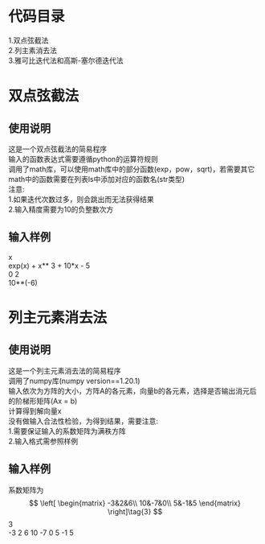# 代码目录
1.双点弦截法  
2.列主素消去法  
3.雅可比迭代法和高斯-塞尔德迭代法  
# 双点弦截法
## 使用说明
这是一个双点弦截法的简易程序  
输入的函数表达式需要遵循python的运算符规则  
调用了math库，可以使用math库中的部分函数(exp，pow，sqrt)，若需要其它math中的函数需要在列表ls中添加对应的函数名(str类型)  
注意:  
1.如果迭代次数过多，则会跳出而无法获得结果  
2.输入精度需要为10的负整数次方
## 输入样例
x  
exp(x) + x** 3 + 10*x - 5  
0 2  
10**(-6)  

# 列主元素消去法
## 使用说明
这是一个列主元素消去法的简易程序  
调用了numpy库(numpy version==1.20.1)  
输入依次为方阵的大小，方阵A的各元素，向量b的各元素，选择是否输出消元后的阶梯形矩阵(Ax = b)  
计算得到解向量x  
没有做输入合法性检验，为得到结果，需要注意:  
1.需要保证输入的系数矩阵为满秩方阵  
2.输入格式需参照样例
## 输入样例
系数矩阵为  
$$
\left[
\begin{matrix}
-3&2&6\\
10&-7&0\\
5&-1&5
\end{matrix}
\right]\tag{3}
$$
3  
-3 2 6 10 -7 0 5 -1 5
